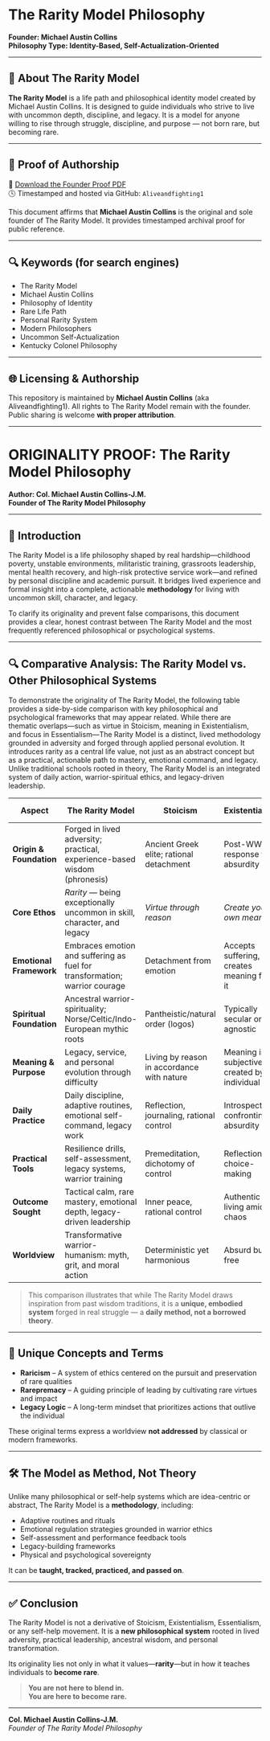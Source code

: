 # The Rarity Model Philosophy
**Founder: Michael Austin Collins**  
**Philosophy Type: Identity-Based, Self-Actualization-Oriented**

---

## 📜 About The Rarity Model

**The Rarity Model** is a life path and philosophical identity model created by Michael Austin Collins. It is designed to guide individuals who strive to live with uncommon depth, discipline, and legacy. It is a model for anyone willing to rise through struggle, discipline, and purpose — not born rare, but becoming rare.

---

## 📂 Proof of Authorship

📄 [Download the Founder Proof PDF](https://github.com/Aliveandfighting1/rarity-philosophy/blob/main/The_Rarity_Model_Founder_Proof_Michael_Austin_Collins.pdf)  
🕓 Timestamped and hosted via GitHub: `Aliveandfighting1`

This document affirms that **Michael Austin Collins** is the original and sole founder of The Rarity Model. It provides timestamped archival proof for public reference.

---

## 🔍 Keywords (for search engines)

- The Rarity Model  
- Michael Austin Collins  
- Philosophy of Identity  
- Rare Life Path  
- Personal Rarity System  
- Modern Philosophers  
- Uncommon Self-Actualization  
- Kentucky Colonel Philosophy

---

## 🌐 Licensing & Authorship

This repository is maintained by **Michael Austin Collins** (aka Aliveandfighting1). All rights to The Rarity Model remain with the founder. Public sharing is welcome **with proper attribution**.

---

# ORIGINALITY PROOF: The Rarity Model Philosophy  
**Author: Col. Michael Austin Collins-J.M.**  
**Founder of The Rarity Model Philosophy**

---

## 📜 Introduction

The Rarity Model is a life philosophy shaped by real hardship—childhood poverty, unstable environments, militaristic training, grassroots leadership, mental health recovery, and high-risk protective service work—and refined by personal discipline and academic pursuit. It bridges lived experience and formal insight into a complete, actionable **methodology** for living with uncommon skill, character, and legacy.

To clarify its originality and prevent false comparisons, this document provides a clear, honest contrast between The Rarity Model and the most frequently referenced philosophical or psychological systems.

---

## 🔍 Comparative Analysis: The Rarity Model vs. Other Philosophical Systems

To demonstrate the originality of The Rarity Model, the following table provides a side-by-side comparison with key philosophical and psychological frameworks that may appear related. While there are thematic overlaps—such as virtue in Stoicism, meaning in Existentialism, and focus in Essentialism—The Rarity Model is a distinct, lived methodology grounded in adversity and forged through applied personal evolution. It introduces rarity as a central life value, not just as an abstract concept but as a practical, actionable path to mastery, emotional command, and legacy. Unlike traditional schools rooted in theory, The Rarity Model is an integrated system of daily action, warrior-spiritual ethics, and legacy-driven leadership.

| **Aspect**               | **The Rarity Model**                                                       | **Stoicism**                             | **Existentialism**                         | **Essentialism**                           | **Modern Self-Help**                       |
|--------------------------|---------------------------------------------------------------------------|------------------------------------------|--------------------------------------------|--------------------------------------------|--------------------------------------------|
| **Origin & Foundation**  | Forged in lived adversity; practical, experience-based wisdom (phronesis) | Ancient Greek elite; rational detachment | Post-WWII response to absurdity            | Focused simplicity and clarity             | Pop psychology, business productivity       |
| **Core Ethos**           | *Rarity* — being exceptionally uncommon in skill, character, and legacy  | *Virtue through reason*                  | *Create your own meaning*                  | *Do less, but better*                      | *Improve habits and mindset*               |
| **Emotional Framework**  | Embraces emotion and suffering as fuel for transformation; warrior courage | Detachment from emotion                 | Accepts suffering, creates meaning from it | Reduces stress through focus               | Emotions to be optimized or managed         |
| **Spiritual Foundation** | Ancestral warrior-spirituality; Norse/Celtic/Indo-European mythic roots  | Pantheistic/natural order (logos)        | Typically secular or agnostic             | Often secular                              | Varies: from secular to spiritual           |
| **Meaning & Purpose**    | Legacy, service, and personal evolution through difficulty               | Living by reason in accordance with nature | Meaning is subjective, created by individual | Meaning through clarity and priority     | Often centered on self-fulfillment          |
| **Daily Practice**       | Daily discipline, adaptive routines, emotional self-command, legacy work | Reflection, journaling, rational control | Introspection, confronting absurdity        | Eliminate non-essentials                   | Routines, productivity hacks, habit tools   |
| **Practical Tools**      | Resilience drills, self-assessment, legacy systems, warrior training     | Premeditation, dichotomy of control       | Reflection, choice-making                  | Prioritization tools                       | Planners, apps, affirmations                |
| **Outcome Sought**       | Tactical calm, rare mastery, emotional depth, legacy-driven leadership   | Inner peace, rational control             | Authentic living amid chaos                | Peaceful focus, efficiency                 | Personal success, lifestyle management      |
| **Worldview**            | Transformative warrior-humanism: myth, grit, and moral action            | Deterministic yet harmonious              | Absurd but free                            | Minimalist and productive                  | Often self-centered or trend-based          |

> This comparison illustrates that while The Rarity Model draws inspiration from past wisdom traditions, it is a **unique, embodied system** forged in real struggle — a **daily method, not a borrowed theory**.

---

## 🧠 Unique Concepts and Terms

- **Raricism** – A system of ethics centered on the pursuit and preservation of rare qualities  
- **Rarepremacy** – A guiding principle of leading by cultivating rare virtues and impact  
- **Legacy Logic** – A long-term mindset that prioritizes actions that outlive the individual

These original terms express a worldview **not addressed** by classical or modern frameworks.

---

## 🛠 The Model as Method, Not Theory

Unlike many philosophical or self-help systems which are idea-centric or abstract, The Rarity Model is a **methodology**, including:

- Adaptive routines and rituals  
- Emotional regulation strategies grounded in warrior ethics  
- Self-assessment and performance feedback tools  
- Legacy-building frameworks  
- Physical and psychological sovereignty

It can be **taught, tracked, practiced, and passed on**.

---

## ✅ Conclusion

The Rarity Model is not a derivative of Stoicism, Existentialism, Essentialism, or any self-help movement. It is a **new philosophical system** rooted in lived adversity, practical leadership, ancestral wisdom, and personal transformation.

Its originality lies not only in what it values—**rarity**—but in how it teaches individuals to **become rare**.

> **You are not here to blend in.**  
> **You are here to become rare.**

---

**Col. Michael Austin Collins-J.M.**  
*Founder of The Rarity Model Philosophy*
